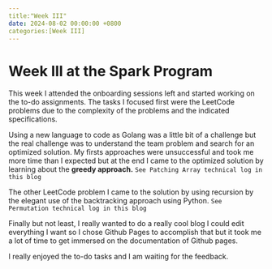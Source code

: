 ```yaml
---
title:"Week III"
date: 2024-08-02 00:00:00 +0800
categories:[Week III]
---
```

# Week III at the Spark Program
This week I attended the onboarding sessions left and started working on the to-do assignments.
The tasks I focused first were the LeetCode problems due to the complexity of the problems and the indicated specifications. 

Using a new language to code as Golang was a little bit of a challenge but the real challenge was to understand the team problem and search for an optimized solution. My firsts approaches were unsuccessful and took me more time than I expected but at the end I came to the optimized solution by learning about the **greedy approach.** `See Patching Array technical log in this blog`


The other LeetCode problem I came to the solution by using recursion by the elegant use of the backtracking approach using Python. `See Permutation technical log in this blog`

Finally but not least, I really wanted to do a really cool blog I could edit everything I want so I chose  Github Pages to accomplish that but it took me a lot of time to get immersed on the documentation of Github pages.

I really enjoyed the to-do tasks and I am waiting for the feedback.



  



